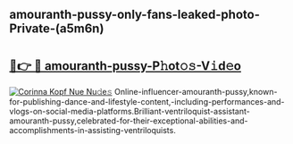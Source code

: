 ## amouranth-pussy-only-fans​-leaked-photo​-Private-(a5m6n)


# <h2><a href="https://mediaupload.pro?title=amouranth-pussy&ref=git">🔗👉 🔴 amouranth-pussy-P𝚑ot𝚘𝚜-V𝚒d𝚎o</a></h2>

[![Corinna Kopf Nue Nu𝚍e𝚜](https://i.imgur.com/0qMVB7G.gif)](https://mediaupload.pro?title=amouranth-pussy&ref=git)
Online-influencer-amouranth-pussy,known-for-publishing-dance-and-lifestyle-content,-including-performances-and-vlogs-on-social-media-platforms.Brilliant-ventriloquist-assistant-amouranth-pussy,celebrated-for-their-exceptional-abilities-and-accomplishments-in-assisting-ventriloquists.  
